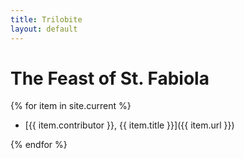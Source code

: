 ```yaml
---
title: Trilobite
layout: default
---
```


# The Feast of St. Fabiola

{% for item in site.current %}
-   [{{ item.contributor }}, {{ item.title }}]({{ item.url }})

{% endfor %}
